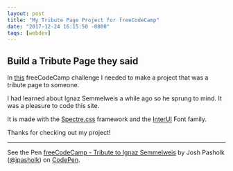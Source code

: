 ```yaml
---
layout: post
title: "My Tribute Page Project for freeCodeCamp"
date: "2017-12-24 16:15:50 -0800"
taqs: [webdev]
---
```


## Build a Tribute Page they said

In [this](https://www.freecodecamp.org/challenges/build-a-tribute-page) freeCodeCamp challenge I needed to make a project that was a tribute page to someone.

I had learned about Ignaz Semmelweis a while ago so he sprung to mind. It was a pleasure to code this site.

It is made with the [Spectre.css](https://picturepan2.github.io/spectre/) framework and the [InterUI](https://rsms.me/inter/) Font family.

Thanks for checking out my project!

*****

<p data-height="513" data-theme-id="dark" data-slug-hash="BJQpMY" data-default-tab="html,result" data-user="jpasholk" data-embed-version="2" data-pen-title="freeCodeCamp - Tribute to Ignaz Semmelweis" data-preview="true" class="codepen">See the Pen <a href="https://codepen.io/jpasholk/pen/BJQpMY/">freeCodeCamp - Tribute to Ignaz Semmelweis</a> by Josh Pasholk (<a href="https://codepen.io/jpasholk">@jpasholk</a>) on <a href="https://codepen.io">CodePen</a>.</p>
<script async src="https://production-assets.codepen.io/assets/embed/ei.js"></script>
